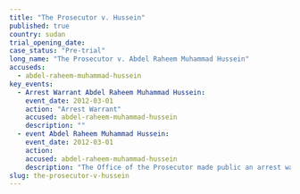 ```yaml
---
title: "The Prosecutor v. Hussein"
published: true
country: sudan
trial_opening_date:
case_status: "Pre-trial"
long_name: "The Prosecutor v. Abdel Raheem Muhammad Hussein"
accuseds:
  - abdel-raheem-muhammad-hussein
key_events:
  - Arrest Warrant Abdel Raheem Muhammad Hussein:
    event_date: 2012-03-01
    action: "Arrest Warrant"
    accused: abdel-raheem-muhammad-hussein
    description: ""
  - event Abdel Raheem Muhammad Hussein:
    event_date: 2012-03-01
    action:
    accused: abdel-raheem-muhammad-hussein
    description: "The Office of the Prosecutor made public an arrest warrant for Hussein on March 1, 2012. Accused remains [at-large](http://www.nytimes.com/2014/07/17/opinion/in-sudan-the-janjaweed-rides-again.html?_r=0)."
slug: the-prosecutor-v-hussein
---
```

